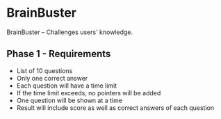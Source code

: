 # BrainBuster
BrainBuster – Challenges users' knowledge.

## Phase 1 - Requirements

- List of 10 questions
- Only one correct answer
- Each question will have a time limit
- If the time limit exceeds, no pointers will be added
- One question will be shown at a time
- Result will include score as well as correct answers of each question

